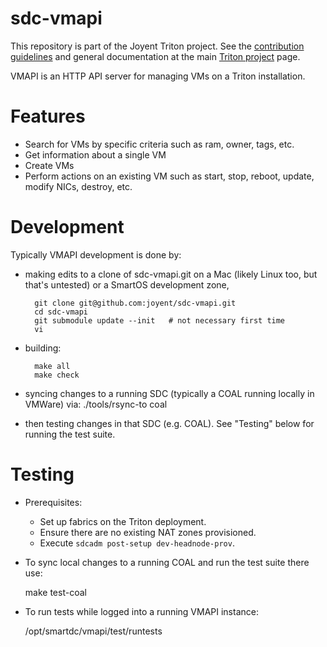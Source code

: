 <!--
    This Source Code Form is subject to the terms of the Mozilla Public
    License, v. 2.0. If a copy of the MPL was not distributed with this
    file, You can obtain one at http://mozilla.org/MPL/2.0/.
-->

<!--
    Copyright 2019 Joyent, Inc.
-->

# sdc-vmapi

This repository is part of the Joyent Triton project. See the [contribution
guidelines](https://github.com/joyent/triton/blob/master/CONTRIBUTING.md)
and general documentation at the main
[Triton project](https://github.com/joyent/triton) page.

VMAPI is an HTTP API server for managing VMs on a Triton installation.


# Features

* Search for VMs by specific criteria such as ram, owner, tags, etc.
* Get information about a single VM
* Create VMs
* Perform actions on an existing VM such as start, stop, reboot, update, modify NICs, destroy, etc.

# Development

Typically VMAPI development is done by:

- making edits to a clone of sdc-vmapi.git on a Mac (likely Linux too, but
  that's untested) or a SmartOS development zone,

        git clone git@github.com:joyent/sdc-vmapi.git
        cd sdc-vmapi
        git submodule update --init   # not necessary first time
        vi

- building:

        make all
        make check

- syncing changes to a running SDC (typically a COAL running locally in VMWare)
  via:
        ./tools/rsync-to coal

- then testing changes in that SDC (e.g. COAL).
  See "Testing" below for running the test suite.


# Testing

* Prerequisites:
    * Set up fabrics on the Triton deployment.
    * Ensure there are no existing NAT zones provisioned.
    * Execute `sdcadm post-setup dev-headnode-prov`.

* To sync local changes to a running COAL and run the test suite there use:

    make test-coal

* To run tests while logged into a running VMAPI instance:

    /opt/smartdc/vmapi/test/runtests
